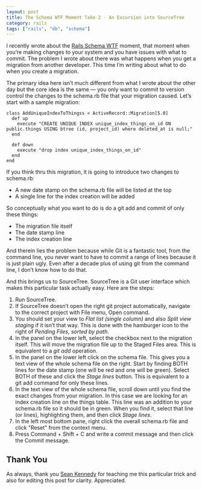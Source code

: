 ```yaml
---
layout: post
title: The Schema WTF Moment Take 2 - An Excursion into SourceTree
category: rails
tags: ["rails", "db", "schema"]
---
```

I recently wrote about the [Rails Schema WTF](https://fuzzyblog.io/blog/rails/2019/05/09/rails-migrations-multiple-developers-and-the-schema-wtf-moment.html) moment, that moment when you’re making changes to your system and you have issues with what to commit.  The problem I wrote about there was what happens when you get a migration from another developer.  This time I’m writing about what to do when you create a migration.

The primary idea here isn’t much different from what I wrote about the other day but the core idea is the same — you only want to commit to version control the changes to the schema.rb file that your migration caused.  Let’s start with a sample migration:

    class AddUniqueIndexToThingss < ActiveRecord::Migration[5.0]
      def up
        execute "CREATE UNIQUE INDEX unique_index_things_on_id ON public.things USING btree (id, project_id) where deleted_at is null;"
      end

      def down
        execute "drop index unique_index_things_on_id"
      end
    end
    
If you think thru this migration, it is going to introduce two changes to schema.rb:

 * A new date stamp on the schema.rb file will be listed at the top
 * A single line for the index creation will be added
 
So conceptually what you want to do is do a git add and commit of only these things:

 * The migration file itself
 * The date stamp line
 * The index creation line

And therein lies the problem because while Git is a fantastic tool, from the command line, you never want to have to commit a range of lines because it is just plain ugly.  Even after a decade plus of using git from the command line, I don’t know how to do that.  

And this brings us to SourceTree.  SourceTree is a Git user interface which makes this particular task actually easy.  Here are the steps:

1. Run SourceTree.  
2. If SourceTree doesn’t open the right git project automatically, navigate to the correct project with File menu, Open command.
3. You should set your view to *Flat list (single column)* and also *Split view staging* if it isn’t that way.  This is done with the hamburger icon to the right of *Pending Files, sorted by path*.
4.  In the panel on the lower left, select the checkbox next to the migration itself.  This will move the migration file up to the Staged Files area.  This is equivalent to a *git add* operation.
5. In the panel on the lower left click on the schema file.  This gives you a text view of the whole schema file on the right.  Start by finding BOTH lines for the date stamp (one will be red and one will be green).  Select BOTH of these and click the *Stage lines* button.  This is equivalent to a git add command for only these lines.  
6. In the text view of the whole schema file, scroll down until you find the exact changes from your migration.  In this case we are looking for an index creation line on the things table.  This line was an addition to your schema.rb file so it should be in green.  When you find it, select that line (or lines), highlighting them, and then click *Stage lines*.
7. In the left most bottom pane, right click the overall schema.rb file and click "Reset" from the context menu.
8. Press Command + Shift + C and write a commit message and then click the Commit message.

## Thank You

As always, thank you [Sean Kennedy](https;//csphere.github.io/) for teaching me this particular trick and also for editing this post for clarity.  Appreciated.
